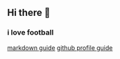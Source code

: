 ## Hi there 👋
### i love football
[markdown guide](https://www.markdownguide.org/)
[github profile guide](https://www.markdownguide.org/)

<!--
**mazzamzardeh/mazzamzardeh** is a ✨ _special_ ✨ repository because its `README.md` (this file) appears on your GitHub profile.

Here are some ideas to get you started:

- 🔭 I’m currently working on nothing
- 🌱 I’m currently learning GitHUB
- 👯 I’m looking to collaborate on many projects
- 🤔 I’m looking for help with none
- 💬 Ask me about nothing
- 📫 How to reach me: in your dreams (federerzardah@gmail.com)
- 😄 Pronouns: HE
- ⚡ Fun fact: none
-->
